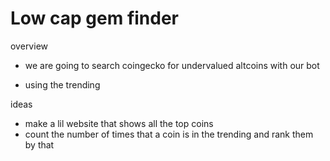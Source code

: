# Low  cap gem finder

overview
- we are going to search coingecko for undervalued altcoins with our bot

- using the trending

ideas
- make a lil website that shows all the top coins
- count the number of times that a coin is in the trending and rank them by that